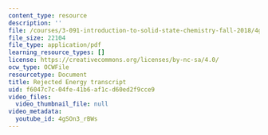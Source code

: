 ```yaml
---
content_type: resource
description: ''
file: /courses/3-091-introduction-to-solid-state-chemistry-fall-2018/4gSOn3_rBWs_transcript.pdf
file_size: 22104
file_type: application/pdf
learning_resource_types: []
license: https://creativecommons.org/licenses/by-nc-sa/4.0/
ocw_type: OCWFile
resourcetype: Document
title: Rejected Energy transcript
uid: f6047c7c-04fe-41b6-af1c-d60ed2f9cce9
video_files:
  video_thumbnail_file: null
video_metadata:
  youtube_id: 4gSOn3_rBWs
---
```

